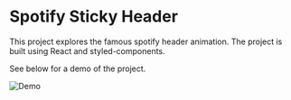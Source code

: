 # Spotify Sticky Header

This project explores the famous spotify header animation. The project is built using React and styled-components.

See below for a demo of the project.

![Demo](./images/spotify_sticky_header.gif)
